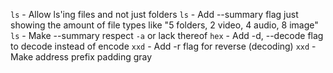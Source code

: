 `ls` - Allow ls'ing files and not just folders
`ls` - Add --summary flag just showing the amount of file types like "5 folders, 2 video, 4 audio, 8 image"
`ls` - Make --summary respect `-a` or lack thereof
`hex` - Add -d, --decode flag to decode instead of encode
`xxd` - Add -r flag for reverse (decoding)
`xxd` - Make address prefix padding gray
